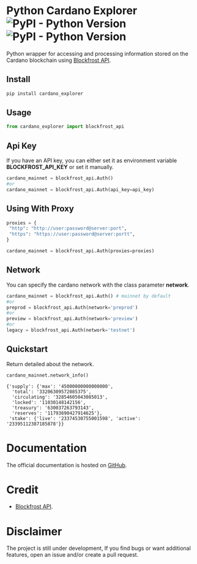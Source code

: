 # Python Cardano Explorer ![PyPI - Python Version](https://img.shields.io/badge/python-%3E%3D3.8-blue) ![PyPI - Python Version](https://img.shields.io/badge/pypi%20package-v0.6--beta.0-green)

Python wrapper for accessing and processing information stored on the Cardano blockchain using [Blockfrost API](https://blockfrost.io/).

## Install

```python
pip install cardano_explorer
```

## Usage

```python
from cardano_explorer import blockfrost_api
```

## Api Key

If you have an API key, you can either set it as environment variable **BLOCKFROST_API_KEY** or set it manually.

```python
cardano_mainnet = blockfrost_api.Auth()
#or
cardano_mainnet = blockfrost_api.Auth(api_key=api_key)
```

## Using With Proxy

```python
proxies = {
 "http": "http://user:password@server:port",
 "https": "https://user:password@server:portt",
}

cardano_mainnet = blockfrost_api.Auth(proxies=proxies)
```

## Network

You can specify the cardano network with the class parameter **network**.

```python
cardano_mainnet = blockfrost_api.Auth() # mainnet by default
#or
preprod = blockfrost_api.Auth(network='preprod')
#or
preview = blockfrost_api.Auth(network='preview')
#or
legacy = blockfrost_api.Auth(network='testnet')
```

## Quickstart

Return detailed about the network.

```python
cardano_mainnet.network_info()
```

    {'supply': {'max': '45000000000000000',
      'total': '33206309572085375',
      'circulating': '32854605043085013',
      'locked': '11030148142156',
      'treasury': '630037263793143',
      'reserves': '11793690427914625'},
     'stake': {'live': '23374530755001598', 'active': '23395112387185878'}}

# Documentation

The official documentation is hosted on [GitHub](https://github.com/djessy-atta/py-cardano-explorer).

# Credit

- [Blockfrost API](https://blockfrost.io/).

# Disclaimer

The project is still under development, If you find bugs or want additional features, open an issue and/or create a pull request.
